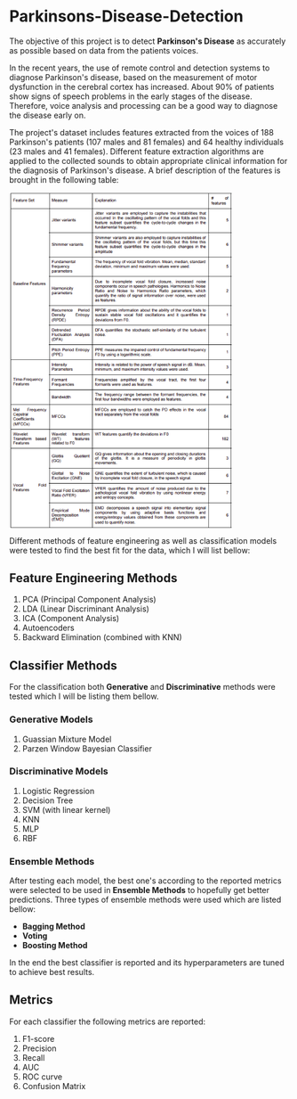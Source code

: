 # Parkinsons-Disease-Detection

The objective of this project is to detect **Parkinson's Disease** as accurately as possible based on data from the patients voices.


In the recent years, the use of remote control and detection systems to diagnose Parkinson's disease, based on the measurement of motor dysfunction in the cerebral cortex has increased. About 90% of patients show signs of speech problems in the early stages of the disease. Therefore, voice analysis and processing can be a good way to diagnose the disease early on. 

The project's dataset includes features extracted from the voices of 188 Parkinson's patients (107 males and 81 females) and 64 healthy individuals (23 males and 41 females). Different feature extraction algorithms are applied to the collected sounds to obtain appropriate clinical information for the diagnosis of Parkinson's disease. A brief description of the features is brought in the following table:

<img src="img/data_detail.png" alt="national_cup" width="400" align="center"/>

Different methods of feature engineering as well as classification models were tested to find the best fit for the data, which I will list bellow:

## Feature Engineering Methods
1. PCA (Principal Component Analysis)
2. LDA (Linear Discriminant Analysis)
3. ICA (Component Analysis)
4. Autoencoders
5. Backward Elimination (combined with KNN)

## Classifier Methods
For the classification both **Generative** and **Discriminative** methods were tested which I will be listing them bellow.
### Generative Models
1. Guassian Mixture Model
2. Parzen Window Bayesian Classifier

### Discriminative Models
1. Logistic Regression
2. Decision Tree
3. SVM (with linear kernel)
4. KNN
5. MLP
6. RBF


### Ensemble Methods
After testing each model, the best one's according to the reported metrics were selected to be used in **Ensemble Methods** to hopefully get better predictions. Three types of ensemble methods were used which are listed bellow:
- **Bagging Method**
- **Voting**
- **Boosting Method**


In the end the best classifier is reported and its hyperparameters are tuned to achieve best results.

## Metrics
For each classifier the following metrics are reported:
1. F1-score
2. Precision
3. Recall
4. AUC
5. ROC curve
6. Confusion Matrix
